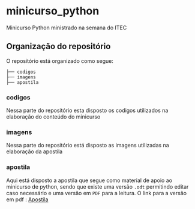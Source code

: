 # minicurso_python
Minicurso Python ministrado na semana do ITEC

## Organização do repositório
O repositório está organizado como segue: 
```
├── codigos
├── imagens
├── apostila
```
### codigos
Nessa parte do repositório esta disposto os codigos utilizados na elaboração do conteúdo do minicurso

### imagens 
Nessa parte do repositório está disposto as imagens utilizadas na elaboração da apostila

### apostila 
Aqui está disposto a apostila que segue como material de apoio ao minicurso de python, sendo que existe uma versão `.odt` permitindo editar caso necessário e uma versão em `PDF` para a leitura.
O link para a versão em pdf : [Apostila](https://github.com/rodgdutra/minicurso_python/blob/master/apostila/apostila_minicurso_python.pdf)
